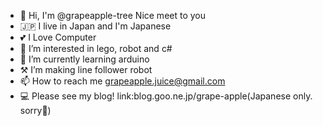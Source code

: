 - 👋 Hi, I'm @grapeapple-tree Nice meet to you 
- 🇯🇵 I live in Japan and I'm Japanese
- 💕 I Love Computer
- 👀 I’m interested in lego, robot and c#
- 🌱 I’m currently learning arduino
- ⚒ I’m making line follower robot
- 📫 How to reach me grapeapple.juice@gmail.com
- 💻 Please see my blog! link:blog.goo.ne.jp/grape-apple(Japanese only. sorry🙏)

<!---
grapeapple-tree/grapeapple-tree is a ✨ special ✨ repository because its `README.md` (this file) appears on your GitHub profile.
You can click the Preview link to take a look at your changes.
--->
